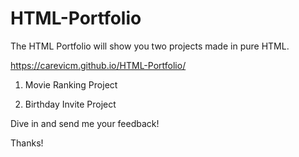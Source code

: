 # HTML-Portfolio

The HTML Portfolio will show you two projects made in pure HTML.

https://carevicm.github.io/HTML-Portfolio/

1. Movie Ranking Project

2. Birthday Invite Project

Dive in and send me your feedback!

Thanks!

